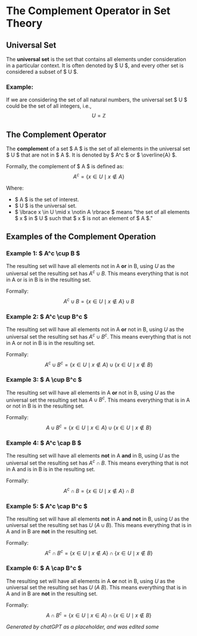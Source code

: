 # The Complement Operator in Set Theory

## Universal Set

The **universal set** is the set that contains all elements under consideration in a particular context. It is often denoted by $ U $, and every other set is considered a subset of $ U $.

### Example:
If we are considering the set of all natural numbers, the universal set $ U $ could be the set of all integers, i.e., 
$$ U = \mathbb{Z} $$

## The Complement Operator

The **complement** of a set $ A $ is the set of all elements in the universal set $ U $ that are not in $ A $. It is denoted by $ A^c $ or $ \overline{A} $.

Formally, the complement of $ A $ is defined as:
$$ A^c = \lbrace x \in U \mid x \notin A \rbrace $$

Where:
- $ A $ is the set of interest.
- $ U $ is the universal set.
- $ \lbrace x \in U \mid x \notin A \rbrace $ means "the set of all elements $ x $ in $ U $ such that $ x $ is not an element of $ A $."

## Examples of the Complement Operation

### Example 1: $ A^c \cup B $

The resulting set will have all elements not in A **or** in B, using $U$ as the universal set
the resulting set has $A^c \cup B$.
This means everything that is not in A or is in B is in the resulting set.

Formally:
$$ A^c \cup B = \lbrace x \in U \mid x \notin A \rbrace \cup B $$

### Example 2: $ A^c \cup B^c $

The resulting set will have all elements not in A **or** not in B, using $U$ as the universal set
the resulting set has $A^c \cup B^c$.
This means everything that is not in A or not in B is in the resulting set.

Formally:
$$ A^c \cup B^c = \lbrace x \in U \mid x \notin A \rbrace \cup \lbrace x \in U \mid x \notin B \rbrace $$

### Example 3: $ A \cup B^c $

The resulting set will have all elements in A **or** not in B, using $U$ as the universal set
the resulting set has $A \cup B^c$.
This means everything that is in A or not in B is in the resulting set.

Formally:
$$ A \cup B^c = \lbrace x \in U \mid x \in A \rbrace \cup \lbrace x \in U \mid x \notin B \rbrace $$

### Example 4: $ A^c \cap B $

The resulting set will have all elements **not** in A **and** in B, using $U$ as the universal set
the resulting set has $A^c \cap B$.
This means everything that is not in A and is in B is in the resulting set.

Formally:
$$ A^c \cap B = \lbrace x \in U \mid x \notin A \rbrace \cap B $$

### Example 5: $ A^c \cap B^c $

The resulting set will have all elements **not** in A **and** **not** in B, using $U$ as the universal set
the resulting set has $U \ (A \cup B)$.
This means everything that is in A and in B are **not** in the resulting set.

Formally:
$$ A^c \cap B^c = \lbrace x \in U \mid x \notin A \rbrace \cap \lbrace x \in U \mid x \notin B \rbrace $$

### Example 6: $ A \cap B^c $

The resulting set will have all elements in A **or** not in B, using $U$ as the universal set
the resulting set has $U \ (A \ B)$.
This means everything that is in A and in B are **not** in the resulting set.

Formally:
$$ A \cap B^c = \lbrace x \in U \mid x \in A \rbrace \cap \lbrace x \in U \mid x \notin B \rbrace $$

*Generated by chatGPT as a placeholder, and was edited some*
